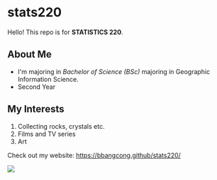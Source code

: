# stats220

Hello! This repo is for **STATISTICS 220**.

## About Me
 - I'm majoring in *Bachelor of Science (BSc)* majoring in Geographic Information Science.
 - Second Year
 
 ## My Interests
 1. Collecting rocks, crystals etc.
 2. Films and TV series
 3. Art
 


Check out my website: https://bbangcong.github/stats220/

![](https://64.media.tumblr.com/f16f7fd921d88dc684ae37ac7b273315/tumblr_p429ko77Uf1wo5727o8_400.gif)
